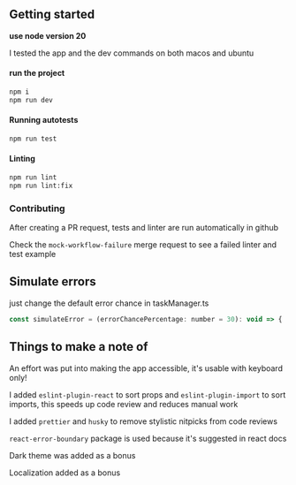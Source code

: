 ## Getting started

<b> use node version 20 </b>

I tested the app and the dev commands on both macos and ubuntu

#### run the project
```bash
npm i
npm run dev
```

#### Running autotests
```bash
npm run test
```

#### Linting
```bash
npm run lint
npm run lint:fix
```

### Contributing
After creating a PR request, tests and linter are run automatically in github

Check the `mock-workflow-failure` merge request to see a failed linter and test example


## Simulate errors
just change the default error chance in taskManager.ts
```js
const simulateError = (errorChancePercentage: number = 30): void => {
```

## Things to make a note of
An effort was put into making the app accessible, it's usable with keyboard only!

I added `eslint-plugin-react` to sort props and `eslint-plugin-import` to sort imports, this speeds up code review and reduces manual work

I added `prettier` and `husky` to remove stylistic nitpicks from code reviews

`react-error-boundary` package is used because it's suggested in react docs

Dark theme was added as a bonus

Localization added as a bonus